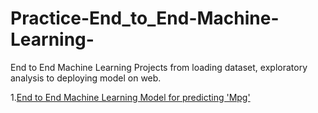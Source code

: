 # Practice-End_to_End-Machine-Learning-
End to End Machine Learning Projects from loading dataset, exploratory analysis to deploying model on web.


1.[End to End Machine Learning Model for predicting 'Mpg'](PML_01)


